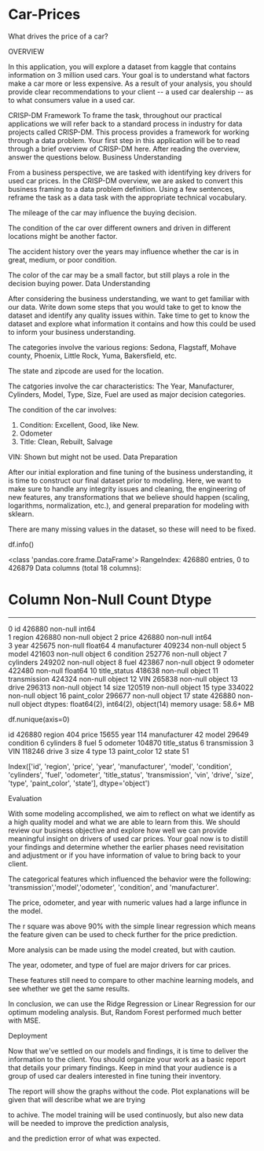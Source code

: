 # Car-Prices


What drives the price of a car?

OVERVIEW

In this application, you will explore a dataset from kaggle that contains information on 3 million used cars. Your goal is to understand what factors make a car more or less expensive. As a result of your analysis, you should provide clear recommendations to your client -- a used car dealership -- as to what consumers value in a used car.

CRISP-DM Framework
To frame the task, throughout our practical applications we will refer back to a standard process in industry for data projects called CRISP-DM. This process provides a framework for working through a data problem. Your first step in this application will be to read through a brief overview of CRISP-DM here. After reading the overview, answer the questions below.
Business Understanding

From a business perspective, we are tasked with identifying key drivers for used car prices. In the CRISP-DM overview, we are asked to convert this business framing to a data problem definition. Using a few sentences, reframe the task as a data task with the appropriate technical vocabulary.

The mileage of the car may influence the buying decision.

The condition of the car over different owners and driven in different locations might be another factor.

The accident history over the years may influence whether the car is in great, medium, or poor condition.

The color of the car may be a small factor, but still plays a role in the decision buying power.
Data Understanding

After considering the business understanding, we want to get familiar with our data. Write down some steps that you would take to get to know the dataset and identify any quality issues within. Take time to get to know the dataset and explore what information it contains and how this could be used to inform your business understanding.

The categories involve the various regions: Sedona, Flagstaff, Mohave county, Phoenix, Little Rock, Yuma, Bakersfield, etc.

The state and zipcode are used for the location.

The catgories involve the car characteristics: The Year, Manufacturer, Cylinders, Model, Type, Size, Fuel are used as major decision categories.

The condition of the car involves:

1. Condition: Excellent, Good, like New.
2. Odometer
3. Title: Clean, Rebuilt, Salvage

VIN: Shown but might not be used.
Data Preparation

After our initial exploration and fine tuning of the business understanding, it is time to construct our final dataset prior to modeling. Here, we want to make sure to handle any integrity issues and cleaning, the engineering of new features, any transformations that we believe should happen (scaling, logarithms, normalization, etc.), and general preparation for modeling with sklearn.

There are many missing values in the dataset, so these will need to be fixed.

df.info()

<class 'pandas.core.frame.DataFrame'>
RangeIndex: 426880 entries, 0 to 426879
Data columns (total 18 columns):
 #   Column        Non-Null Count   Dtype  
---  ------        --------------   -----  
 0   id            426880 non-null  int64  
 1   region        426880 non-null  object 
 2   price         426880 non-null  int64  
 3   year          425675 non-null  float64
 4   manufacturer  409234 non-null  object 
 5   model         421603 non-null  object 
 6   condition     252776 non-null  object 
 7   cylinders     249202 non-null  object 
 8   fuel          423867 non-null  object 
 9   odometer      422480 non-null  float64
 10  title_status  418638 non-null  object 
 11  transmission  424324 non-null  object 
 12  VIN           265838 non-null  object 
 13  drive         296313 non-null  object 
 14  size          120519 non-null  object 
 15  type          334022 non-null  object 
 16  paint_color   296677 non-null  object 
 17  state         426880 non-null  object 
dtypes: float64(2), int64(2), object(14)
memory usage: 58.6+ MB

df.nunique(axis=0)

id              426880
region             404
price            15655
year               114
manufacturer        42
model            29649
condition            6
cylinders            8
fuel                 5
odometer        104870
title_status         6
transmission         3
VIN             118246
drive                3
size                 4
type                13
paint_color         12
state               51

Index(['id', 'region', 'price', 'year', 'manufacturer', 'model', 'condition',
       'cylinders', 'fuel', 'odometer', 'title_status', 'transmission', 'vin',
       'drive', 'size', 'type', 'paint_color', 'state'],
      dtype='object')



Evaluation

With some modeling accomplished, we aim to reflect on what we identify as a high quality model and what we are able to learn from this. We should review our business objective and explore how well we can provide meaningful insight on drivers of used car prices. Your goal now is to distill your findings and determine whether the earlier phases need revisitation and adjustment or if you have information of value to bring back to your client.

The categorical features which influenced the behavior were the following: 'transmission','model','odometer', 'condition', and 'manufacturer'.

The price, odometer, and year with numeric values had a large influnce in the model.

The r square was above 90% with the simple linear regression which means the feature given can be used to check further for the price prediction.

More analysis can be made using the model created, but with caution.

The year, odometer, and type of fuel are major drivers for car prices.

These features still need to compare to other machine learning models, and see whether we get the same results. 

In conclusion, we can use the Ridge Regression or Linear Regression for our optimum modeling analysis. But, Random Forest performed much better with MSE.



Deployment

Now that we've settled on our models and findings, it is time to deliver the information to the client. You should organize your work as a basic report that details your primary findings. Keep in mind that your audience is a group of used car dealers interested in fine tuning their inventory.

The report will show the graphs without the code. Plot explanations will be given that will describe what we are trying

to achive. The model training will be used continuosly, but also new data will be needed to improve the prediction analysis,

and the prediction error of what was expected.

      


